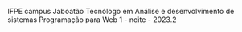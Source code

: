 IFPE campus Jaboatão
Tecnólogo em Análise e desenvolvimento de sistemas
Programação para Web 1 - noite - 2023.2
